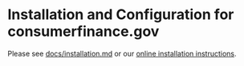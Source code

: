 # Installation and Configuration for consumerfinance.gov

Please see [docs/installation.md](docs/installation.md) or our [online
installation instructions](https://cfpb.github.io/consumerfinance.gov/installation/).
